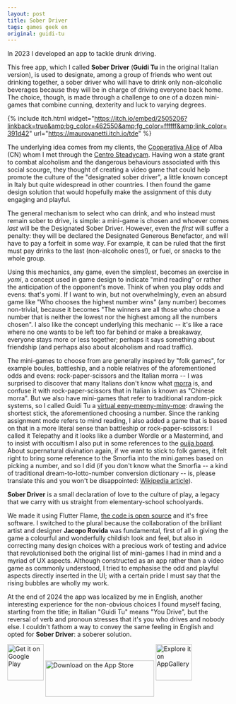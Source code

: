 ```yaml
---
layout: post
title: Sober Driver
tags: games geek en
original: guidi-tu
---
```

In 2023 I developed an app to tackle drunk driving.

This free app, which I called **Sober Driver** (**Guidi Tu** in the original Italian version), is used to designate, among a group of friends who went out drinking together, a sober driver who will have to drink only non-alcoholic beverages because they will be in charge of driving everyone back home. The choice, though, is made through a challenge to one of a dozen mini-games that combine cunning, dexterity and luck to varying degrees.

{% include itch.html widget="https://itch.io/embed/2505206?linkback=true&amp;bg_color=462550&amp;fg_color=ffffff&amp;link_color=391d42" url="https://maurovanetti.itch.io/tde" %}

The underlying idea comes from my clients, the [Cooperativa Alice](https://coopalice.net/) of Alba (CN) whom I met through the [Centro Steadycam](https://centrosteadycam.it/). Having won a state grant to combat alcoholism and the dangerous behaviours associated with this social scourge, they thought of creating a video game that could help promote the culture of the "designated sober driver", a little known concept in Italy but quite widespread in other countries. I then found the game design solution that would hopefully make the assignment of this duty engaging and playful.

The general mechanism to select who can drink, and who instead must remain sober to drive, is simple: a mini-game is chosen and whoever comes *last* will be the Designated Sober Driver. However, even the *first* will suffer a penalty: they will be declared the Designated Generous Benefactor, and will have to pay a forfeit in some way. For example, it can be ruled that the first must pay drinks to the last (non-alcoholic ones!), or fuel, or snacks to the whole group.

Using this mechanics, any game, even the simplest, becomes an exercise in *yomi*, a concept used in game design to indicate "mind reading" or rather the anticipation of the opponent's move. Think of when you play odds and evens: that's yomi. If I want to win, but not overwhelmingly, even an absurd game like "Who chooses the highest number wins" (any number) becomes non-trivial, because it becomes "The winners are all those who choose a number that is neither the lowest nor the highest among all the numbers chosen". I also like the concept underlying this mechanic -- it's like a race where no one wants to be left too far behind or make a breakaway, everyone stays more or less together; perhaps it says something about friendship (and perhaps also about alcoholism and road traffic).

The mini-games to choose from are generally inspired by "folk games", for example boules, battleship, and a noble relatives of the aforementioned odds and evens: rock-paper-scissors and the Italian morra -- I was surprised to discover that many Italians don't know what [morra](https://en.wikipedia.org/wiki/Morra_(game)) is, and confuse it with rock-paper-scissors that in Italian is known as "Chinese morra". But we also have mini-games that refer to traditional random-pick systems, so I called Guidi Tu a [virtual eeny-meeny-miny-moe](https://en.wikipedia.org/wiki/Eeny,_meeny,_miny,_moe): drawing the shortest stick, the aforementioned choosing a number. Since the ranking assignment mode refers to mind reading, I also added a game that is based on that in a more literal sense than battleship or rock-paper-scissors: I called it Telepathy and it looks like a dumber Wordle or a Mastermind, and to insist with occultism I also put in some references to the [ouija board](https://en.wikipedia.org/wiki/Ouija). About supernatural divination again, if we want to stick to folk games, it felt right to bring some reference to the Smorfia into the mini.games based on picking a number, and so I did (if you don't know what the Smorfia -- a kind of traditional dream-to-lotto-number conversion dictionary -- is, please translate this and you won't be disappointed: [Wikipedia article](https://it.wikipedia.org/wiki/La_smorfia)).

**Sober Driver** is a small declaration of love to the culture of play, a legacy that we carry with us straight from elementary-school schoolyards.

We made it using Flutter Flame, [the code is open source](https://github.com/maurovanetti/guidi-tu/) and it's free software. I switched to the plural because the collaboration of the brilliant artist and designer **Jacopo Rovida** was fundamental, first of all in giving the game a colourful and wonderfully childish look and feel, but also in correcting many design choices with a precious work of testing and advice that revolutionised both the original list of mini-games I had in mind and a myriad of UX aspects. Although constructed as an app rather than a video game as commonly understood, I tried to emphasise the odd and playful aspects directly inserted in the UI; with a certain pride I must say that the rising bubbles are wholly my work.

At the end of 2024 the app was localized by me in English, another interesting experience for the non-obvious choices I found myself facing, starting from the title; in Italian "Guidi Tu" means "You Drive", but the reversal of verb and pronoun stresses that it's you who drives and nobody else. I couldn't fathom a way to convey the same feeling in English and opted for **Sober Driver**: a soberer solution.

<a href='https://play.google.com/store/apps/details?id=net.coopalice.guiditu'>
<img alt='Get it on Google Play' src='https://github.com/maurovanetti/guidi-tu/blob/main/extra/readme/get-it-on-google-play.png?raw=true' style="height: 82px;"/></a>

<a href="https://apps.apple.com/it/app/guidi-tu/id6476491805?itscg=30200&itsct=apps_box_badge&mttnsubad=6476491805" style="display: inline-block;">
<img src="https://toolbox.marketingtools.apple.com/api/v2/badges/download-on-the-app-store/black/en-us?releaseDate=1706659200" alt="Download on the App Store" style="width: 246px; height: 82px; vertical-align: middle; object-fit: contain;" /></a>

<a href='https://url.cloud.huawei.com/pgR2uPpQTS?shareTo=qrcode'>
<img alt='Explore it on AppGallery' src='https://github.com/maurovanetti/guidi-tu/blob/main/extra/readme/explore-it-on-app-gallery.png?raw=true' style="height: 82px;"/>
</a>